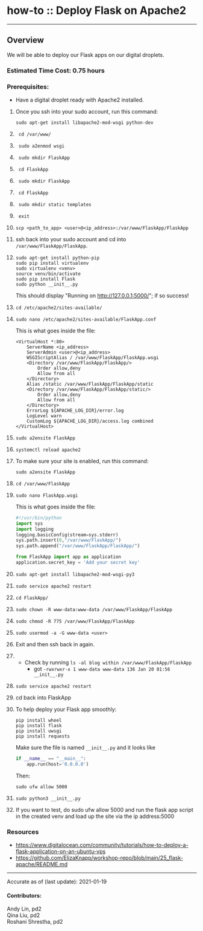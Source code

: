 # how-to :: Deploy Flask on Apache2
---
## Overview
We will be able to deploy our Flask apps on our digital droplets.

### Estimated Time Cost: 0.75 hours

### Prerequisites:

- Have a digital droplet ready with Apache2 installed.

1. Once you ssh into your sudo account, run this command:   
    ```   
    sudo apt-get install libapache2-mod-wsgi python-dev 
    ```
2. ```  
    cd /var/www/
    ```
3. ```  
    sudo a2enmod wsgi
   ```
4. ```  
    sudo mkdir FlaskApp
    ```
5. ```  
    cd FlaskApp
    ```
6. ```  
    sudo mkdir FlaskApp
    ```
7. ```  
    cd FlaskApp
    ```
8. ```  
    sudo mkdir static templates
    ```
9. ```  
    exit
    ```
10. ```  
    scp <path_to_app> <user>@<ip_address>:/var/www/FlaskApp/FlaskApp
    ```
11. ssh back into your sudo account and cd into `/var/www/FlaskApp/FlaskApp`.
12. ```  
    sudo apt-get install python-pip
    sudo pip install virtualenv
    sudo virtualenv <venv>
    source venv/bin/activate
    sudo pip install Flask
    sudo python __init__.py
    ```
    This should display "Running on http://127.0.0.1:5000/"; if so success!
13. ```  
    cd /etc/apache2/sites-available/
    ```
14. ```  
    sudo nano /etc/apache2/sites-available/FlaskApp.conf
    ```
    This is what goes inside the file:   
    ```
    <VirtualHost *:80>
		ServerName <ip_address>
		ServerAdmin <user>@<ip_address>
		WSGIScriptAlias / /var/www/FlaskApp/FlaskApp.wsgi
		<Directory /var/www/FlaskApp/FlaskApp/>
			Order allow,deny
			Allow from all
		</Directory>
		Alias /static /var/www/FlaskApp/FlaskApp/static
		<Directory /var/www/FlaskApp/FlaskApp/static/>
			Order allow,deny
			Allow from all
		</Directory>
		ErrorLog ${APACHE_LOG_DIR}/error.log
		LogLevel warn
		CustomLog ${APACHE_LOG_DIR}/access.log combined
    </VirtualHost>
    ```
15. ```  
    sudo a2ensite FlaskApp
    ```
16. ```  
    systemctl reload apache2
    ```
17. To make sure your site is enabled, run this command:  
    ```  
    sudo a2ensite FlaskApp
    ```
18. ```  
    cd /var/www/FlaskApp
    ```
19. ```  
    sudo nano FlaskApp.wsgi
    ```
    This is what goes inside the file:  
    ```python
    #!/usr/bin/python
    import sys
    import logging
    logging.basicConfig(stream=sys.stderr)
    sys.path.insert(0,"/var/www/FlaskApp/")
    sys.path.append("/var/www/FlaskApp/FlaskApp/")

    from FlaskApp import app as application
    application.secret_key = 'Add your secret key'
    ```
20. ```  
    sudo apt-get install libapache2-mod-wsgi-py3
    ```
21. ```  
    sudo service apache2 restart
    ```
22. ```  
    cd FlaskApp/
    ```
23. ```  
    sudo chown -R www-data:www-data /var/www/FlaskApp/FlaskApp
    ```
24. ```  
    sudo chmod -R 775 /var/www/FlaskApp/FlaskApp
    ```
25. ```  
    sudo usermod -a -G www-data <user>  
    ```
26. Exit and then ssh back in again.  
27. - Check by running `ls -al blog within /var/www/FlaskApp/FlaskApp`  
        - got `-rwxrwxr-x 1 www-data www-data 136 Jan 20 01:56 __init__.py`  

26. ```  
    sudo service apache2 restart
    ```
27. cd back into FlaskApp  
28. To help deploy your Flask app smoothly:  
    ```
    pip install wheel 
    pip install flask
    pip install uwsgi
    pip install requests
    ```

    Make sure the file is named `__init__.py` and it looks like  
    ```python  
    if __name__ == "__main__":
        app.run(host='0.0.0.0')
    ```

    Then:  
    ```
    sudo ufw allow 5000
    ```
29. ```  
    sudo python3 __init__.py
    ```
30. If you want to test, do sudo ufw allow 5000 and run the flask app script in the created venv and load up the site via the ip address:5000

### Resources
* https://www.digitalocean.com/community/tutorials/how-to-deploy-a-flask-application-on-an-ubuntu-vps
* https://github.com/ElizaKnapp/workshop-repo/blob/main/25_flask-apache/README.md 

---

Accurate as of (last update): 2021-01-19

#### Contributors:  
Andy Lin, pd2  
Qina Liu, pd2  
Roshani Shrestha, pd2  
